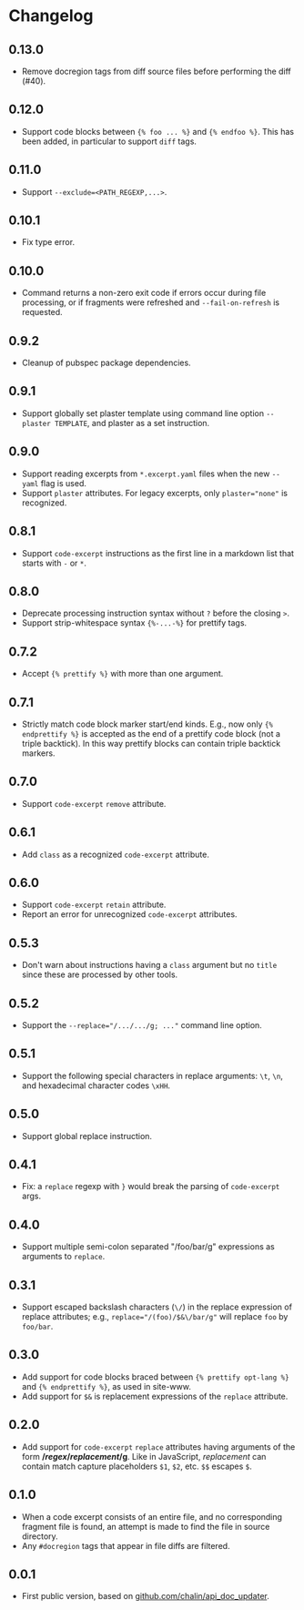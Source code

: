 # Changelog

## 0.13.0

- Remove docregion tags from diff source files before performing the diff (#40).

## 0.12.0

- Support code blocks between `{% foo ... %}` and `{% endfoo %}`.
  This has been added, in particular to support `diff` tags.

## 0.11.0

- Support `--exclude=<PATH_REGEXP,...>`.

## 0.10.1

- Fix type error.

## 0.10.0

- Command returns a non-zero exit code if errors occur during file processing,
  or if fragments were refreshed and `--fail-on-refresh` is requested.

## 0.9.2

- Cleanup of pubspec package dependencies.

## 0.9.1

- Support globally set plaster template using command line option `--plaster TEMPLATE`,
  and plaster as a set instruction.

## 0.9.0

- Support reading excerpts from `*.excerpt.yaml` files when the new `--yaml` flag is used.
- Support `plaster` attributes. For legacy excerpts, only `plaster="none"` is recognized.

## 0.8.1

- Support `code-excerpt` instructions as the first line
  in a markdown list that starts with `-` or `*`.

## 0.8.0

- Deprecate processing instruction syntax without `?` before the closing `>`.
- Support strip-whitespace syntax `{%-...-%}` for prettify tags.

## 0.7.2

- Accept `{% prettify %}` with more than one argument.

## 0.7.1

- Strictly match code block marker start/end kinds.
  E.g., now only `{% endprettify %}` is accepted as 
  the end of a prettify code block (not a triple backtick).
  In this way prettify blocks can contain triple backtick markers.

## 0.7.0

- Support `code-excerpt` `remove` attribute.

## 0.6.1

- Add `class` as a recognized `code-excerpt` attribute.

## 0.6.0

- Support `code-excerpt` `retain` attribute.
- Report an error for unrecognized `code-excerpt` attributes.

## 0.5.3

- Don't warn about instructions having a `class`
  argument but no `title` since these are processed
  by other tools.

## 0.5.2

- Support the `--replace="/.../.../g; ..."` command line option.

## 0.5.1

- Support the following special characters in replace arguments:
  `\t`, `\n`, and hexadecimal character codes `\xHH`.

## 0.5.0

- Support global replace instruction.

## 0.4.1

- Fix: a `replace` regexp with `}`  would break the parsing of `code-excerpt` args.

## 0.4.0

- Support multiple semi-colon separated "/foo/bar/g" expressions as arguments to `replace`.

## 0.3.1

- Support escaped backslash characters (`\/`) in the replace expression of 
  replace attributes; e.g., `replace="/(foo)/$&\/bar/g"` will replace
  `foo` by `foo/bar`.

## 0.3.0

- Add support for code blocks braced between `{% prettify opt-lang %}` and
  `{% endprettify %}`, as used in site-www.
- Add support for `$&` is replacement expressions of the `replace` attribute.

## 0.2.0

- Add support for `code-excerpt` `replace` attributes having arguments of the form
  **/_regex_/_replacement_/g**. Like in JavaScript, _replacement_ can contain
  match capture placeholders `$1`, `$2`, etc. `$$` escapes `$`.

## 0.1.0

- When a code excerpt consists of an entire file, and no corresponding fragment
  file is found, an attempt is made to find the file in source directory.
- Any `#docregion` tags that appear in file diffs are filtered.

## 0.0.1

- First public version, based on
  [github.com/chalin/api_doc_updater](https://github.com/chalin/api_doc_updater).
  
